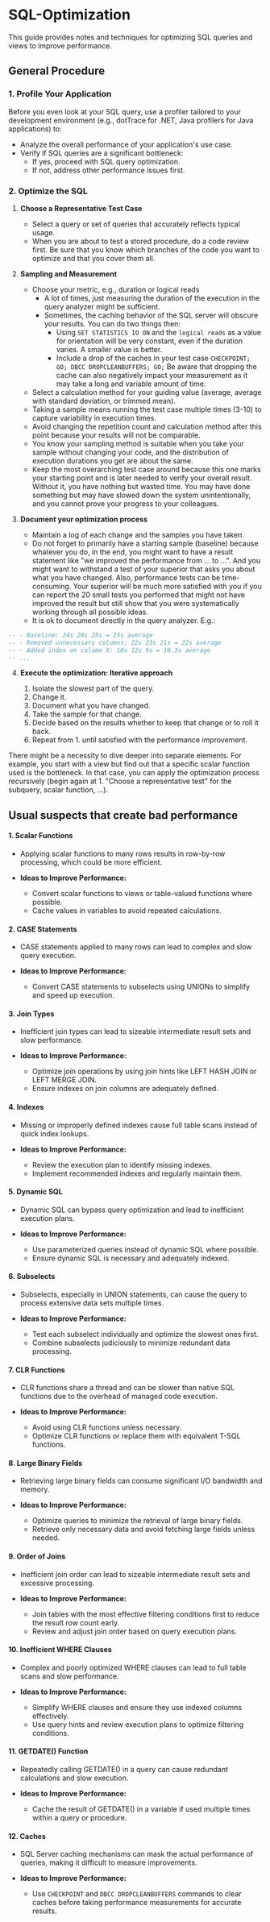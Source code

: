 # SQL-Optimization
This guide provides notes and techniques for optimizing SQL queries and views to improve performance.

## General Procedure

### 1. Profile Your Application

Before you even look at your SQL query, use a profiler tailored to your development environment (e.g., dotTrace for .NET, Java profilers for Java applications) to:

- Analyze the overall performance of your application's use case.
- Verify if SQL queries are a significant bottleneck:
  - If yes, proceed with SQL query optimization.
  - If not, address other performance issues first.

### 2. Optimize the SQL

1. **Choose a Representative Test Case**

    - Select a query or set of queries that accurately reflects typical usage.
    - When you are about to test a stored procedure, do a code review first. Be sure that you know which branches of the code you want to optimize and that you cover them all.

2. **Sampling and Measurement**

    - Choose your metric, e.g., duration or logical reads
        - A lot of times, just measuring the duration of the execution in the query analyzer might be sufficient.
        - Sometimes, the caching behavior of the SQL server will obscure your results. You can do two things then:
            - Using `SET STATISTICS IO ON` and the `logical reads` as a value for orientation will be very constant, even if the duration varies. A smaller value is better.
            - Include a drop of the caches in your test case `CHECKPOINT; GO; DBCC DROPCLEANBUFFERS; GO;` Be aware that dropping the cache can also negatively impact your measurement as it may take a long and variable amount of time.
    - Select a calculation method for your guiding value (average, average with standard deviation, or trimmed mean).
    - Taking a sample means running the test case multiple times (3-10) to capture variability in execution times.
    - Avoid changing the repetition count and calculation method after this point because your results will not be comparable.
    - You know your sampling method is suitable when you take your sample without changing your code, and the distribution of execution durations you get are about the same.
    - Keep the most overarching test case around because this one marks your starting point and is later needed to verify your overall result. Without it, you have nothing but wasted time. You may have done something but may have slowed down the system unintentionally, and you cannot prove your progress to your colleagues.

3. **Document your optimization process**

    - Maintain a log of each change and the samples you have taken.
    - Do not forget to primarily have a starting sample (baseline) because whatever you do, in the end, you might want to have a result statement like "we improved the performance from ... to ...". And you might want to withstand a test of your superior that asks you about what you have changed. Also, performance tests can be time-consuming. Your superior will be much more satisfied with you if you can report the 20 small tests you performed that might not have improved the result but still show that you were systematically working through all possible ideas.
    - It is ok to document directly in the query analyzer. E.g.:

```SQL
-- - Baseline: 24s 26s 25s = 25s average
-- - Removed unnecessary columns: 22s 23s 21s = 22s average
-- - Added index on column X: 10s 12s 9s = 10.3s average
-- ...
```

4. **Execute the optimization: Iterative approach**

    1. Isolate the slowest part of the query.
    2. Change it.
    3. Document what you have changed.
    4. Take the sample for that change.
    5. Decide based on the results whether to keep that change or to roll it back.
    6. Repeat from 1. until satisfied with the performance improvement.

There might be a necessity to dive deeper into separate elements. For example, you start with a view but find out that a specific scalar function used is the bottleneck. In that case, you can apply the optimization process recursively (begin again at 1. "Choose a representative test" for the subquery, scalar function, ...).


## Usual suspects that create bad performance

#### 1. Scalar Functions

- Applying scalar functions to many rows results in row-by-row processing, which could be more efficient.

- **Ideas to Improve Performance:**
  - Convert scalar functions to views or table-valued functions where possible.
  - Cache values in variables to avoid repeated calculations.

#### 2. CASE Statements

- CASE statements applied to many rows can lead to complex and slow query execution.

- **Ideas to Improve Performance:**
  - Convert CASE statements to subselects using UNIONs to simplify and speed up execution.

#### 3. Join Types

- Inefficient join types can lead to sizeable intermediate result sets and slow performance.

- **Ideas to Improve Performance:**
  - Optimize join operations by using join hints like LEFT HASH JOIN or LEFT MERGE JOIN.
  - Ensure indexes on join columns are adequately defined.

#### 4. Indexes

- Missing or improperly defined indexes cause full table scans instead of quick index lookups.

- **Ideas to Improve Performance:**
  - Review the execution plan to identify missing indexes.
  - Implement recommended indexes and regularly maintain them.

#### 5. Dynamic SQL

- Dynamic SQL can bypass query optimization and lead to inefficient execution plans.

- **Ideas to Improve Performance:**
  - Use parameterized queries instead of dynamic SQL where possible.
  - Ensure dynamic SQL is necessary and adequately indexed.

#### 6. Subselects

- Subselects, especially in UNION statements, can cause the query to process extensive data sets multiple times.

- **Ideas to Improve Performance:**
  - Test each subselect individually and optimize the slowest ones first.
  - Combine subselects judiciously to minimize redundant data processing.

#### 7. CLR Functions

- CLR functions share a thread and can be slower than native SQL functions due to the overhead of managed code execution.

- **Ideas to Improve Performance:**
  - Avoid using CLR functions unless necessary.
  - Optimize CLR functions or replace them with equivalent T-SQL functions.

#### 8. Large Binary Fields

- Retrieving large binary fields can consume significant I/O bandwidth and memory.

- **Ideas to Improve Performance:**
  - Optimize queries to minimize the retrieval of large binary fields.
  - Retrieve only necessary data and avoid fetching large fields unless needed.

#### 9. Order of Joins

- Inefficient join order can lead to sizeable intermediate result sets and excessive processing.

- **Ideas to Improve Performance:**
  - Join tables with the most effective filtering conditions first to reduce the result row count early.
  - Review and adjust join order based on query execution plans.

#### 10. Inefficient WHERE Clauses

- Complex and poorly optimized WHERE clauses can lead to full table scans and slow performance.

- **Ideas to Improve Performance:**
  - Simplify WHERE clauses and ensure they use indexed columns effectively.
  - Use query hints and review execution plans to optimize filtering conditions.

#### 11. GETDATE() Function

- Repeatedly calling GETDATE() in a query can cause redundant calculations and slow execution.

- **Ideas to Improve Performance:**
  - Cache the result of GETDATE() in a variable if used multiple times within a query or procedure.

#### 12. Caches

- SQL Server caching mechanisms can mask the actual performance of queries, making it difficult to measure improvements.

- **Ideas to Improve Performance:**
  - Use `CHECKPOINT` and `DBCC DROPCLEANBUFFERS` commands to clear caches before taking performance measurements for accurate results.

